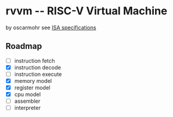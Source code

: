 # rvvm -- RISC-V Virtual Machine

by oscarmohr
see [ISA specifications](https://riscv.org/technical/specifications/)

## Roadmap

- [ ] instruction fetch
- [X] instruction decode
- [ ] instruction execute
- [X] memory model
- [X] register model
- [X] cpu model
- [ ] assembler
- [ ] interpreter
